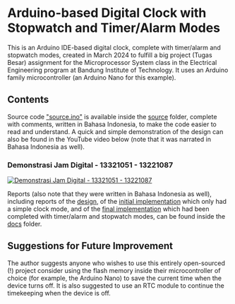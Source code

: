 # Arduino-based Digital Clock with Stopwatch and Timer/Alarm Modes
This is an Arduino IDE-based digital clock, complete with timer/alarm and stopwatch modes, created in March 2024 to fulfill a big project (Tugas Besar) assignment for the Microprocessor System class in the Electrical Engineering program at Bandung Institute of Technology. It uses an Arduino family microcontroller (an Arduino Nano for this example).

## Contents
Source code ["source.ino"](https://github.com/abe-pratomo/arduino-based-digital-clock/blob/ca226d2bdaf0533ba9773980b33355e2a18d386e/source/source.ino) is available inside the [source](https://github.com/abe-pratomo/arduino-based-digital-clock/tree/85a2a71484c9189f11c33efd1d249a6488de6d89/source) folder, complete with comments, written in Bahasa Indonesia, to make the code easier to read and understand. A quick and simple demonstration of the design can also be found in the YouTube video below (note that it was narrated in Bahasa Indonesia as well).

### Demonstrasi Jam Digital - 13321051 - 13221087
[![Demonstrasi Jam Digital - 13321051 - 13221087](https://img.youtube.com/vi/WRGpoUvOJQ0/0.jpg)](https://www.youtube.com/watch?v=WRGpoUvOJQ0)

Reports (also note that they were written in Bahasa Indonesia as well), including reports of the [design](https://github.com/abe-pratomo/arduino-based-digital-clock/blob/2079f8cc46cc64fba15c7e0c103756fd6f0a1d97/docs/Laporan%20Proyek%20Jam%20Digital%20v1%20-%2013221051%20-%2013221087.pdf), of the [initial implementation](https://github.com/abe-pratomo/arduino-based-digital-clock/blob/2079f8cc46cc64fba15c7e0c103756fd6f0a1d97/docs/Laporan%20Proyek%20Jam%20Digital%20v2%20-%2013221051%20-%2013221087.pdf) which only had a simple clock mode, and of the [final implementation](https://github.com/abe-pratomo/arduino-based-digital-clock/blob/2079f8cc46cc64fba15c7e0c103756fd6f0a1d97/docs/Laporan%20Proyek%20Jam%20Digital%20Final%20-%2013221051%20-%2013221087.pdf) which had been completed with timer/alarm and stopwatch modes, can be found inside the [docs](https://github.com/abe-pratomo/arduino-based-digital-clock/tree/ec21a75530080ddde1a75926af215acb00b6324c/docs) folder.


## Suggestions for Future Improvement
The author suggests anyone who wishes to use this entirely open-sourced (!) project consider using the flash memory inside their microcontroller of choice (for example, the Arduino Nano) to save the current time when the device turns off. It is also suggested to use an RTC module to continue the timekeeping when the device is off.
